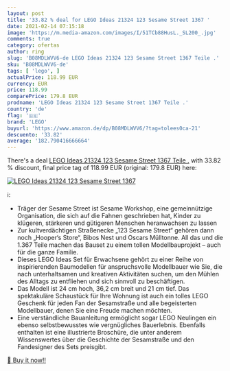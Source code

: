 ```yaml
---
layout: post
title: '33.82 % deal for LEGO Ideas 21324 123 Sesame Street 1367 '
date: 2021-02-14 07:15:18
image: 'https://m.media-amazon.com/images/I/51TCb88HusL._SL200_.jpg'
comments: true
category: ofertas
author: ring
slug: 'B08MDLWVV6-de LEGO Ideas 21324 123 Sesame Street 1367 Teile .'
sku: 'B08MDLWVV6-de'
tags: [ 'lego', ]
actualPrice: 118.99 EUR
currency: EUR
price: 118.99
comparePrice: 179.8 EUR
prodname: 'LEGO Ideas 21324 123 Sesame Street 1367 Teile .'
country: 'de'
flag: '🇩🇪'
brand: 'LEGO'
buyurl: 'https://www.amazon.de/dp/B08MDLWVV6/?tag=tolees0ca-21'
descuento: '33.82'
average: '182.790416666664'
---
```


There's a deal [LEGO Ideas 21324 123 Sesame Street 1367 Teile .](https://www.amazon.de/dp/B08MDLWVV6/?tag=tolees0ca-21)  with  33.82 % discount, final price tag of  118.99 EUR (original: 179.8 EUR) here:

[![LEGO Ideas 21324 123 Sesame Street 1367 ](https://m.media-amazon.com/images/I/51TCb88HusL._SL200_.jpg)](https://www.amazon.de/dp/B08MDLWVV6/?tag=tolees0ca-21)

ℹ️:

- Träger der Sesame Street ist Sesame Workshop, eine gemeinnützige Organisation, die sich auf die Fahnen geschrieben hat, Kinder zu klügeren, stärkeren und gütigeren Menschen heranwachsen zu lassen
- Zur kultverdächtigen Straßenecke „123 Sesame Street“ gehören dann noch „Hooper‘s Store“, Bibos Nest und Oscars Mülltonne. All das und die 1.367 Teile machen das Bauset zu einem tollen Modellbauprojekt – auch für die ganze Familie.
- Dieses LEGO Ideas Set für Erwachsene gehört zu einer Reihe von inspirierenden Baumodellen für anspruchsvolle Modellbauer wie Sie, die nach unterhaltsamen und kreativen Aktivitäten suchen, um den Mühlen des Alltags zu entfliehen und sich sinnvoll zu beschäftigen.
- Das Modell ist 24 cm hoch, 36,2 cm breit und 21 cm tief. Das spektakuläre Schaustück für Ihre Wohnung ist auch ein tolles LEGO Geschenk für jeden Fan der Sesamstraße und alle begeisterten Modellbauer, denen Sie eine Freude machen möchten.
- Eine verständliche Bauanleitung ermöglicht sogar LEGO Neulingen ein ebenso selbstbewusstes wie vergnügliches Bauerlebnis. Ebenfalls enthalten ist eine illustrierte Broschüre, die unter anderem Wissenswertes über die Geschichte der Sesamstraße und den Fandesigner des Sets preisgibt.

[🛒 Buy it now!!](https://www.amazon.de/dp/B08MDLWVV6/?tag=tolees0ca-21)
